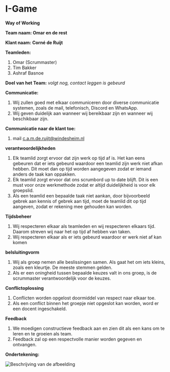 # I-Game
**Way of Working**

**Team naam: Omar en de rest**

**Klant naam: Corné de Ruijt**

**Teamleden:**
1. Omar (Scrummaster)
2. Tim Bakker
3. Ashraf Basnoe

**Doel van het Team:**
_volgt nog, contact leggen is gebeurd_

**Communicatie:**
1. Wij zullen goed met elkaar communiceren door diverse communicatie systemen, zoals de mail, telefonisch, Discord en WhatsApp.
2. Wij geven duidelijk aan wanneer wij bereikbaar zijn en wanneer wij beschikbaar zijn.

**Communicatie naar de klant toe:**
1. mail
    c.a.m.de.ruijt@windesheim.nl

**verantwoordelijkheden**
1. Elk teamlid zorgt ervoor dat zijn werk op tijd af is. Het kan eens gebeuren dat er iets gebeurd waardoor een teamlid zijn werk niet afkan hebben. Dit moet dan op tijd worden aangegeven zodat er iemand anders de taak kan oppakken.
2. Elk teamlid zorgt ervoor dat ons scrumbord up to date blijft. Dit is een must voor onze werkmethode zodat er altijd duidelijkheid is voor elk groepslid.
3. Als een teamlid een bepaalde taak niet aankan, door bijvoorbeeld gebrek aan kennis of gebrek aan tijd, moet de teamlid dit op tijd aangeven, zodat er rekening mee gehouden kan worden.

**Tijdsbeheer**
1. Wij respecteren elkaar als teamleden en wij respecteren elkaars tijd. Daarom streven wij naar het op tijd af hebben van taken.
2. Wij respecteren elkaar als er iets gebeurd waardoor er werk niet af kan komen

**belsluitingvorm**
1. Wij als groep nemen alle beslissingen samen. Als gaat het om iets kleins, zoals een kleurtje. De meeste stemmen gelden.
2. Als er een oningheid tussen bepaalde keuzes valt in ons groep, is de scrummaster verantwoordelijk voor de keuzes.

**Conflictoplossing**
1. Conflicten worden opgelost doormiddel van respect naar elkaar toe.
2. Als een conflict binnen het groepje niet opgeslot kan worden, word er een docent ingeschakeld.

**Feedback**
1. We moedigen constructieve feedback aan en zien dit als een kans om te leren en te groeien als team.
2. Feedback zal op een respectvolle manier worden gegeven en ontvangen.

**Ondertekening:**

![Beschrijving van de afbeelding](afbeelding.jpg)

